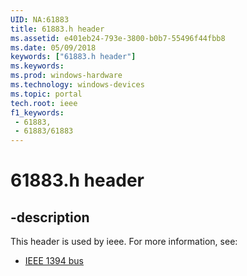 ```yaml
---
UID: NA:61883
title: 61883.h header
ms.assetid: e401eb24-793e-3800-b0b7-55496f44fbb8
ms.date: 05/09/2018
keywords: ["61883.h header"]
ms.keywords: 
ms.prod: windows-hardware
ms.technology: windows-devices
ms.topic: portal
tech.root: ieee
f1_keywords:
 - 61883,
 - 61883/61883
---
```


# 61883.h header

## -description

This header is used by ieee. For more information, see:

- [IEEE 1394 bus](../_ieee/index.md)
